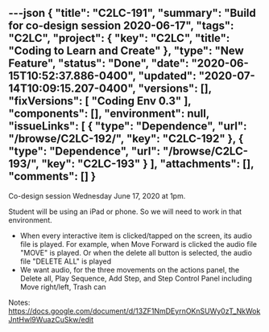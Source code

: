 ---json
{
  "title": "C2LC-191",
  "summary": "Build for co-design session 2020-06-17",
  "tags": "C2LC",
  "project": {
    "key": "C2LC",
    "title": "Coding to Learn and Create"
  },
  "type": "New Feature",
  "status": "Done",
  "date": "2020-06-15T10:52:37.886-0400",
  "updated": "2020-07-14T10:09:15.207-0400",
  "versions": [],
  "fixVersions": [
    "Coding Env 0.3"
  ],
  "components": [],
  "environment": null,
  "issueLinks": [
    {
      "type": "Dependence",
      "url": "/browse/C2LC-192/",
      "key": "C2LC-192"
    },
    {
      "type": "Dependence",
      "url": "/browse/C2LC-193/",
      "key": "C2LC-193"
    }
  ],
  "attachments": [],
  "comments": []
}
---
Co-design session Wednesday June 17, 2020 at 1pm.

Student will be using an iPad or phone. So we will need to work in that environment.

* When every interactive item is clicked/tapped on the screen, its audio file is played. For example, when Move Forward is clicked the audio file "MOVE" is played. Or when the delete all button is selected, the audio file "DELETE ALL" is played
* We want audio, for the three movements on the actions panel, the Delete all, Play Sequence, Add Step, and Step Control Panel including Move right/left, Trash can

Notes: <https://docs.google.com/document/d/13ZF1NmDEyrnOKnSUWy0zT_NkWokJntHwl9WuazCuSkw/edit>

        